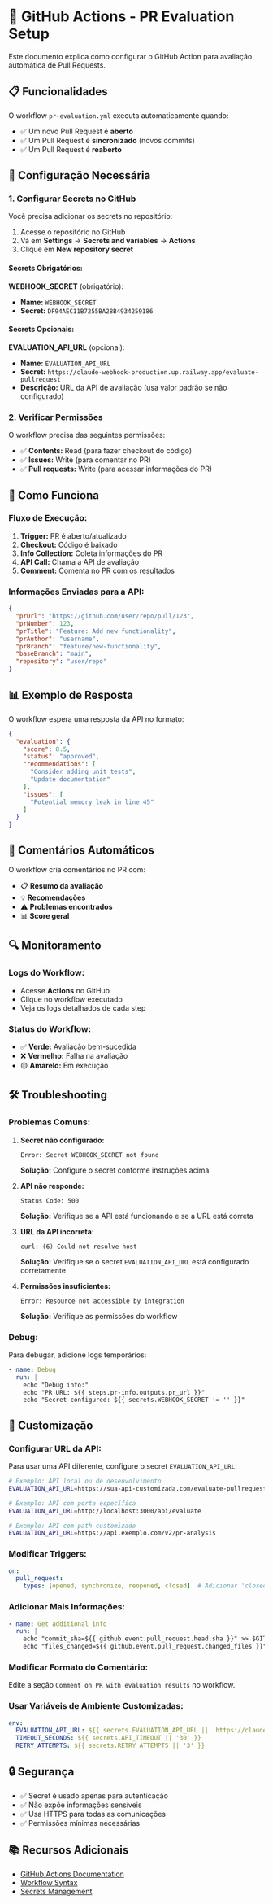 # 🤖 GitHub Actions - PR Evaluation Setup

Este documento explica como configurar o GitHub Action para avaliação automática de Pull Requests.

## 📋 Funcionalidades

O workflow `pr-evaluation.yml` executa automaticamente quando:
- ✅ Um novo Pull Request é **aberto**
- ✅ Um Pull Request é **sincronizado** (novos commits)
- ✅ Um Pull Request é **reaberto**

## 🔧 Configuração Necessária

### 1. Configurar Secrets no GitHub

Você precisa adicionar os secrets no repositório:

1. Acesse o repositório no GitHub
2. Vá em **Settings** → **Secrets and variables** → **Actions**
3. Clique em **New repository secret**

#### Secrets Obrigatórios:

**WEBHOOK_SECRET** (obrigatório):
- **Name:** `WEBHOOK_SECRET`
- **Secret:** `DF94AEC11B7255BA28B4934259186`

#### Secrets Opcionais:

**EVALUATION_API_URL** (opcional):
- **Name:** `EVALUATION_API_URL`
- **Secret:** `https://claude-webhook-production.up.railway.app/evaluate-pullrequest`
- **Descrição:** URL da API de avaliação (usa valor padrão se não configurado)

### 2. Verificar Permissões

O workflow precisa das seguintes permissões:
- ✅ **Contents:** Read (para fazer checkout do código)
- ✅ **Issues:** Write (para comentar no PR)
- ✅ **Pull requests:** Write (para acessar informações do PR)

## 🚀 Como Funciona

### Fluxo de Execução:

1. **Trigger:** PR é aberto/atualizado
2. **Checkout:** Código é baixado
3. **Info Collection:** Coleta informações do PR
4. **API Call:** Chama a API de avaliação
5. **Comment:** Comenta no PR com os resultados

### Informações Enviadas para a API:

```json
{
  "prUrl": "https://github.com/user/repo/pull/123",
  "prNumber": 123,
  "prTitle": "Feature: Add new functionality",
  "prAuthor": "username",
  "prBranch": "feature/new-functionality",
  "baseBranch": "main",
  "repository": "user/repo"
}
```

## 📊 Exemplo de Resposta

O workflow espera uma resposta da API no formato:

```json
{
  "evaluation": {
    "score": 8.5,
    "status": "approved",
    "recommendations": [
      "Consider adding unit tests",
      "Update documentation"
    ],
    "issues": [
      "Potential memory leak in line 45"
    ]
  }
}
```

## 💬 Comentários Automáticos

O workflow cria comentários no PR com:

- 📋 **Resumo da avaliação**
- 💡 **Recomendações**
- ⚠️ **Problemas encontrados**
- 📊 **Score geral**

## 🔍 Monitoramento

### Logs do Workflow:
- Acesse **Actions** no GitHub
- Clique no workflow executado
- Veja os logs detalhados de cada step

### Status do Workflow:
- ✅ **Verde:** Avaliação bem-sucedida
- ❌ **Vermelho:** Falha na avaliação
- 🟡 **Amarelo:** Em execução

## 🛠️ Troubleshooting

### Problemas Comuns:

1. **Secret não configurado:**
   ```
   Error: Secret WEBHOOK_SECRET not found
   ```
   **Solução:** Configure o secret conforme instruções acima

2. **API não responde:**
   ```
   Status Code: 500
   ```
   **Solução:** Verifique se a API está funcionando e se a URL está correta

3. **URL da API incorreta:**
   ```
   curl: (6) Could not resolve host
   ```
   **Solução:** Verifique se o secret `EVALUATION_API_URL` está configurado corretamente

4. **Permissões insuficientes:**
   ```
   Error: Resource not accessible by integration
   ```
   **Solução:** Verifique as permissões do workflow

### Debug:

Para debugar, adicione logs temporários:

```yaml
- name: Debug
  run: |
    echo "Debug info:"
    echo "PR URL: ${{ steps.pr-info.outputs.pr_url }}"
    echo "Secret configured: ${{ secrets.WEBHOOK_SECRET != '' }}"
```

## 📝 Customização

### Configurar URL da API:

Para usar uma API diferente, configure o secret `EVALUATION_API_URL`:

```bash
# Exemplo: API local ou de desenvolvimento
EVALUATION_API_URL=https://sua-api-customizada.com/evaluate-pullrequest

# Exemplo: API com porta específica
EVALUATION_API_URL=http://localhost:3000/api/evaluate

# Exemplo: API com path customizado
EVALUATION_API_URL=https://api.exemplo.com/v2/pr-analysis
```

### Modificar Triggers:

```yaml
on:
  pull_request:
    types: [opened, synchronize, reopened, closed]  # Adicionar 'closed'
```

### Adicionar Mais Informações:

```yaml
- name: Get additional info
  run: |
    echo "commit_sha=${{ github.event.pull_request.head.sha }}" >> $GITHUB_OUTPUT
    echo "files_changed=${{ github.event.pull_request.changed_files }}" >> $GITHUB_OUTPUT
```

### Modificar Formato do Comentário:

Edite a seção `Comment on PR with evaluation results` no workflow.

### Usar Variáveis de Ambiente Customizadas:

```yaml
env:
  EVALUATION_API_URL: ${{ secrets.EVALUATION_API_URL || 'https://claude-webhook-production.up.railway.app/evaluate-pullrequest' }}
  TIMEOUT_SECONDS: ${{ secrets.API_TIMEOUT || '30' }}
  RETRY_ATTEMPTS: ${{ secrets.RETRY_ATTEMPTS || '3' }}
```

## 🔒 Segurança

- ✅ Secret é usado apenas para autenticação
- ✅ Não expõe informações sensíveis
- ✅ Usa HTTPS para todas as comunicações
- ✅ Permissões mínimas necessárias

## 📚 Recursos Adicionais

- [GitHub Actions Documentation](https://docs.github.com/en/actions)
- [Workflow Syntax](https://docs.github.com/en/actions/using-workflows/workflow-syntax-for-github-actions)
- [Secrets Management](https://docs.github.com/en/actions/security-guides/encrypted-secrets)
